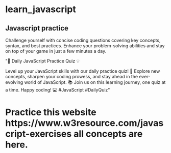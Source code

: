 ﻿# learn_javascript

## Javascript practice 
<p> Challenge yourself with concise coding questions covering key concepts, syntax, and best practices. Enhance your problem-solving abilities and stay on top of your game in just a few minutes a day.</p>

"🚀 Daily JavaScript Practice Quiz 💡

Level up your JavaScript skills with our daily practice quiz! 🌟 Explore new concepts, sharpen your coding prowess, and stay ahead in the ever-evolving world of JavaScript. 📚 Join us on this learning journey, one quiz at a time. Happy coding! 💻 #JavaScript #DailyQuiz"

<h1> Practice this website https://www.w3resource.com/javascript-exercises  all concepts are here.</h1>
